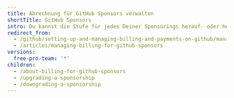 ```yaml
---
title: Abrechnung für GitHub Sponsors verwalten
shortTitle: GitHub Sponsors
intro: Du kannst die Stufe für jedes Deiner Sponsorings herauf- oder herabstufen.
redirect_from:
  - /github/setting-up-and-managing-billing-and-payments-on-github/managing-billing-for-github-sponsors
  - /articles/managing-billing-for-github-sponsors
versions:
  free-pro-team: '*'
children:
  - /about-billing-for-github-sponsors
  - /upgrading-a-sponsorship
  - /downgrading-a-sponsorship
---
```


